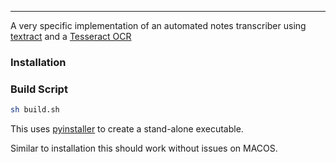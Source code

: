 

--------------------------------------------------------------------

 A very specific implementation of an automated notes transcriber using [textract](https://github.com/deanmalmgren/textract) and a [Tesseract OCR](https://github.com/tesseract-ocr/tesseract)


### Installation



### Build Script
```bash
sh build.sh
```

This uses [pyinstaller](https://github.com/pyinstaller/pyinstaller) to create a stand-alone executable.

Similar to installation this should work without issues on MACOS.